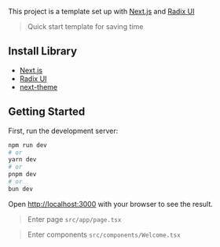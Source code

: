 This project is a template set up with [Next.js](https://nextjs.org/) and [Radix UI](https://www.radix-ui.com/)

> Quick start template for saving time

## Install Library

- [Next.js](https://nextjs.org/)
- [Radix UI](https://www.radix-ui.com/)
- [next-theme](https://github.com/pacocoursey/next-themes#readme)

## Getting Started

First, run the development server:

```bash
npm run dev
# or
yarn dev
# or
pnpm dev
# or
bun dev
```

Open [http://localhost:3000](http://localhost:3000) with your browser to see the result.

> Enter page `src/app/page.tsx`

> Enter components `src/components/Welcome.tsx`
